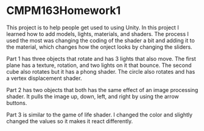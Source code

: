 # CMPM163Homework1

This project is to help people get used to using Unity. In this project I learned how to add models, lights, materials, and shaders. The process I used the most was changing the coding of the shader a bit and adding it to the material, which changes how the onject looks by changing the sliders. 

Part 1 has three objects that rotate and has 3 lights that also move. The first plane has a texture, rotation, and two lights on it that bounce. The second cube also rotates but it has a phong shader. The circle also rotates and has a vertex displacement shader. 

Part 2 has two objects that both has the same effect of an image processing shader. It pulls the image up, down, left, and right by using the arrow buttons. 

Part 3 is similar to the game of life shader. I changed the color and slightly changed the values so it makes it react differently. 

